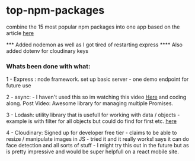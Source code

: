# top-npm-packages
combine the 15 most popular npm packages into one app
based on the article [here](https://www.turing.com/blog/top-npm-packages-for-node-js-developers/)

*** Added nodemon as well as I got tired of restarting express
**** Also added dotenv for cloudinary keys

### Whats been done with what: 
1 - Express : node framework. set up basic server - one demo endpoint for future use

2 - async: - I haven't used this so im watching this video [Here](https://www.youtube.com/watch?v=W5x8v8XEGx8) and coding along. Post Video: Awesome library for managing multiple Promises.  

3 - Lodash: utility library that is usefull for working with data / objects - example is with filter for all objects but could do find for first etc. [here](https://lodash.com/docs/4.17.15)

4 - Cloudinary: Signed up for developer free tier - claims to be able to resize / manipulate images in JS - tried it and it really works! says it can do face detection and all sorts of stuff - I might try this out in the future but as is pretty impressive and would be super helpfull on a react mobile site.